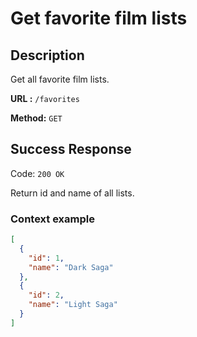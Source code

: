 # Get favorite film lists

## Description

Get all favorite film lists.

<b>URL :</b> `/favorites`

<b>Method:</b> `GET`

## Success Response

Code: `200 OK`

Return id and name of all lists.

### Context example

```json
[
  {
    "id": 1,
    "name": "Dark Saga"
  },
  {
    "id": 2,
    "name": "Light Saga"
  }
]
```
